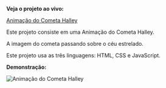 **Veja o projeto ao vivo:**

[Animação do Cometa Halley](https://ninja1375.github.io/Animacao-do-Cometa-Halley/)


Este projeto consiste em uma Animação do Cometa Halley.

A imagem do cometa passando sobre o céu estrelado.

Este projeto usa as três linguagens: HTML, CSS e JavaScript.

**Demonstração:**

![Animação do Cometa Halley](https://github.com/user-attachments/assets/2c1cc9d2-db39-4079-aba7-8b26679753e3)
